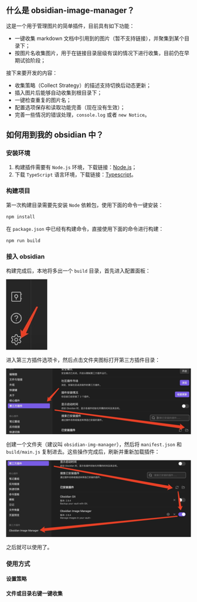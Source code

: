 ## 什么是 obsidian-image-manager？

这是一个用于管理图片的简单插件，目前具有如下功能：

- 一键收集 markdown 文档中引用到的图片（暂不支持链接），并聚集到某个目录下；
- 按图片名收集图片，用于在链接目录层级有误的情况下进行收集，目前仍在早期试验阶段；

接下来要开发的内容：

- 收集策略（Collect Strategy）的描述支持切换后动态更新；
- 插入图片后能够自动收集到根目录下；
- 一键检查重复的图片名；
- 配置选项保存和读取功能完善（现在没有生效）；
- 完善一些情况的错误处理，`console.log` 或者 `new Notice`。


## 如何用到我的 obsidian 中？
### 安装环境
1. 构建插件需要有 `Node.js` 环境，下载链接：[Node.js](https://nodejs.org/en/)；
2. 下载 `TypeScript` 语言环境，下载链接：[Typescript](https://www.typescriptlang.org/download)。
### 构建项目
第一次构建目录需要先安装 `Node` 依赖包，使用下面的命令一键安装：
``` powershell
npm install
```
在 `package.json` 中已经有构建命令，直接使用下面的命令进行构建：
``` powershell
npm run build
```
### 接入 obsidian
构建完成后，本地将多出一个 `build` 目录，首先进入配置面板：

![](./img/open_plugin_folder1.jpg)

进入第三方插件选项卡，然后点击文件夹图标打开第三方插件目录：

![](./img/open_plugin_folder2.jpg)

创建一个文件夹（建议叫 `obsidian-img-manager`），然后将 `manifest.json` 和 `build/main.js` 复制进去。这些操作完成后，刷新并重新加载插件：

![](./img/open_plugin_folder3.jpg)

之后就可以使用了。
### 使用方式
#### 设置策略
#### 文件或目录右键一键收集
